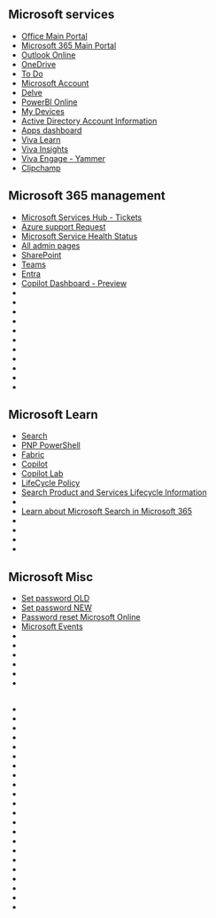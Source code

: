 ## Microsoft services

* [Office Main Portal](https://www.office.com/?auth=2)
* [Microsoft 365 Main Portal](https://www.microsoft365.com/apps?auth=2&home=1)
* [Outlook Online](https://outlook.live.com/mail/0/)
* [OneDrive](https://onedrive.live.com/?id=root&cid=6F547F21C5FA4D14)
* [To Do](https://to-do.live.com/tasks/)
* [Microsoft Account](https://account.microsoft.com/)
* [Delve](https://eur.delve.office.com/)
* [PowerBI Online](https://app.powerbi.com/home?experience=power-bi)
* [My Devices](https://myaccount.microsoft.com/device-list)
* [Active Directory Account Information](https://account.activedirectory.windowsazure.com/r/#/profile)
* [Apps dashboard](https://myapplications.microsoft.com/#optIn)
* [Viva Learn](https://learning.cloud.microsoft/home/Providers)
* [Viva Insights](https://insights.cloud.microsoft/?s=shell&user_email=Bas.Willemstijn@mn.nl#/PersonalApp/Home/)
* [Viva Engage - Yammer](https://engage.cloud.microsoft/main/org/mn.onmicrosoft.com/feed?domainRedirect=true)
* [Clipchamp](https://www.office.com/launch/clipchamp?auth=2)


## Microsoft 365 management

* [Microsoft Services Hub - Tickets](https://serviceshub.microsoft.com/databoard?workspaceId=96ddb3b6-a94a-4624-8ff3-68b33de44b49)
* [Azure support Request](https://portal.azure.com/#create/Microsoft.Support)
* [Microsoft Service Health Status](https://status.cloud.microsoft/)
* [All admin pages](https://admin.microsoft.com/Adminportal/Home#/alladmincenters)
* [SharePoint](https://mn-admin.sharepoint.com/_layouts/15/online/AdminHome.aspx#/home)
* [Teams](https://admin.teams.microsoft.com/dashboard)
* [Entra](https://entra.microsoft.com/#home)
* [Copilot Dashboard - Preview](https://app.powerbi.com/groups/me/apps/7151082a-5a3a-4a94-af92-90ffa41ab05a/reports/05117dff-1ce1-4b02-845a-e1a66c77b6ff/ReportSectionf3a7a62277040dab4009?referrer=appsource.microsoft.com&experience=power-bi)
* []()
* []()
* []()
* []()
* []()
* []()
* []()
* []()
* []()
* []()
* []()

## Microsoft Learn

* [Search](https://learn.microsoft.com/en-us/microsoftsearch/overview-microsoft-search)
* [PNP PowerShell](https://pnp.github.io/powershell/index.html)
* [Fabric](https://learn.microsoft.com/en-us/fabric/get-started/)
* [Copilot](https://learn.microsoft.com/en-us/copilot/microsoft-365/)
* [Copilot Lab](https://copilot.cloud.microsoft/en-US/prompts?ocid=copilot_akams_copilotlab)
* [LifeCycle Policy](https://learn.microsoft.com/en-us/lifecycle/)
* [Search Product and Services Lifecycle Information](https://learn.microsoft.com/en-us/lifecycle/products/)
* [](https://support.microsoft.com/en-us/office/learn-about-microsoft-search-in-microsoft-365-b8bf5a2c-7515-40a9-9a6a-b8ed382c86bc?ui=en-us&rs=en-us&ad=us)
* [Learn about Microsoft Search in Microsoft 365](https://support.microsoft.com/en-us/office/learn-about-microsoft-search-in-microsoft-365-b8bf5a2c-7515-40a9-9a6a-b8ed382c86bc?ui=en-us&rs=en-us&ad=us)
* []()
* []()
* []()
* []()


## Microsoft Misc

* [Set password OLD](https://account.activedirectory.windowsazure.com/ChangePassword.aspx)
* [Set password NEW](https://mysignins.microsoft.com/security-info/password/change)
* [Password reset Microsoft Online](https://passwordreset.microsoftonline.com/)
* [Microsoft Events](https://events.microsoft.com/en-us/allevents/?deliverylanguage=English&deliverylanguage=Nederlands&clientTimeZone=1&format=Digital)
* []()
* []()
* []()
* []()
* []()
* []()

  
## 
* []()
* []()
* []()
* []()
* []()
* []()
* []()
* []()
* []()
* []()
* []()
* []()
* []()
* []()
* []()
* []()
* []()
* []()
* []()
* []()
* []()
* []()
